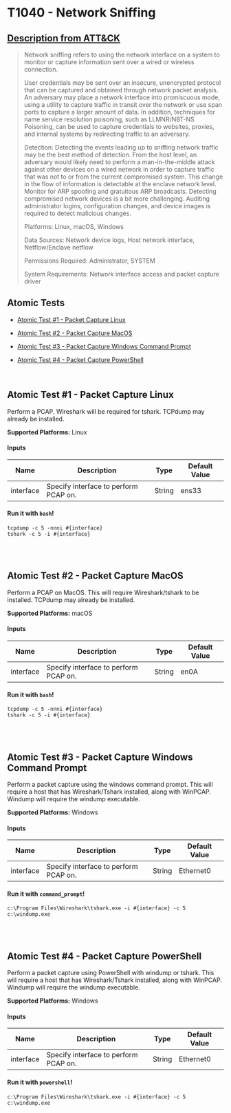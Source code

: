 # T1040 - Network Sniffing
## [Description from ATT&CK](https://attack.mitre.org/wiki/Technique/T1040)
<blockquote>Network sniffing refers to using the network interface on a system to monitor or capture information sent over a wired or wireless connection.

User credentials may be sent over an insecure, unencrypted protocol that can be captured and obtained through network packet analysis. An adversary may place a network interface into promiscuous mode, using a utility to capture traffic in transit over the network or use span ports to capture a larger amount of data. In addition, techniques for name service resolution poisoning, such as LLMNR/NBT-NS Poisoning, can be used to capture credentials to websites, proxies, and internal systems by redirecting traffic to an adversary.

Detection: Detecting the events leading up to sniffing network traffic may be the best method of detection. From the host level, an adversary would likely need to perform a man-in-the-middle attack against other devices on a wired network in order to capture traffic that was not to or from the current compromised system. This change in the flow of information is detectable at the enclave network level. Monitor for ARP spoofing and gratuitous ARP broadcasts. Detecting compromised network devices is a bit more challenging. Auditing administrator logins, configuration changes, and device images is required to detect malicious changes.

Platforms: Linux, macOS, Windows

Data Sources: Network device logs, Host network interface, Netflow/Enclave netflow

Permissions Required: Administrator, SYSTEM

System Requirements: Network interface access and packet capture driver</blockquote>

## Atomic Tests

- [Atomic Test #1 - Packet Capture Linux](#atomic-test-1---packet-capture-linux)

- [Atomic Test #2 - Packet Capture MacOS](#atomic-test-2---packet-capture-macos)

- [Atomic Test #3 - Packet Capture Windows Command Prompt](#atomic-test-3---packet-capture-windows-command-prompt)

- [Atomic Test #4 - Packet Capture PowerShell](#atomic-test-4---packet-capture-powershell)


<br/>

## Atomic Test #1 - Packet Capture Linux
Perform a PCAP. Wireshark will be required for tshark. TCPdump may already be installed.

**Supported Platforms:** Linux


#### Inputs
| Name | Description | Type | Default Value | 
|------|-------------|------|---------------|
| interface | Specify interface to perform PCAP on. | String | ens33|

#### Run it with `bash`!
```
tcpdump -c 5 -nnni #{interface}
tshark -c 5 -i #{interface}
```
<br/>
<br/>

## Atomic Test #2 - Packet Capture MacOS
Perform a PCAP on MacOS. This will require Wireshark/tshark to be installed. TCPdump may already be installed.

**Supported Platforms:** macOS


#### Inputs
| Name | Description | Type | Default Value | 
|------|-------------|------|---------------|
| interface | Specify interface to perform PCAP on. | String | en0A|

#### Run it with `bash`!
```
tcpdump -c 5 -nnni #{interface}
tshark -c 5 -i #{interface}
```
<br/>
<br/>

## Atomic Test #3 - Packet Capture Windows Command Prompt
Perform a packet capture using the windows command prompt. This will require a host that has Wireshark/Tshark
installed, along with WinPCAP. Windump will require the windump executable.

**Supported Platforms:** Windows


#### Inputs
| Name | Description | Type | Default Value | 
|------|-------------|------|---------------|
| interface | Specify interface to perform PCAP on. | String | Ethernet0|

#### Run it with `command_prompt`!
```
c:\Program Files\Wireshark\tshark.exe -i #{interface} -c 5
c:\windump.exe
```
<br/>
<br/>

## Atomic Test #4 - Packet Capture PowerShell
Perform a packet capture using PowerShell with windump or tshark. This will require a host that has Wireshark/Tshark
installed, along with WinPCAP. Windump will require the windump executable.

**Supported Platforms:** Windows


#### Inputs
| Name | Description | Type | Default Value | 
|------|-------------|------|---------------|
| interface | Specify interface to perform PCAP on. | String | Ethernet0|

#### Run it with `powershell`!
```
c:\Program Files\Wireshark\tshark.exe -i #{interface} -c 5
c:\windump.exe
```
<br/>

